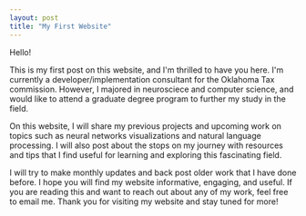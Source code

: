 ```yaml
---
layout: post
title: "My First Website"
---
```


Hello!

This is my first post on this website, and I'm thrilled to have you here. I'm currently a developer/implementation consultant for the Oklahoma Tax commission. However, I majored in neurosciece and computer science, and would like to attend a graduate degree program to further my study in the field.

On this website, I will share my previous projects and upcoming work on topics such as neural networks visualizations and natural language processing. I will also post about the stops on my journey with resources and tips that I find useful for learning and exploring this fascinating field. 

I will try to make monthly updates and back post older work that I have done before. I hope you will find my website informative, engaging, and useful. If you are reading this and want to reach out about any of my work, feel free to email me. Thank you for visiting my website and stay tuned for more!

